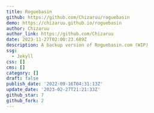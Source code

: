 ```yaml
---
title: Roguebasin
github: https://github.com/Chizaruu/roguebasin
demo: https://chizaruu.github.io/roguebasin
author: Chizaruu
author_link: https://github.com/Chizaruu
date: 2023-11-27T02:00:23.689Z
description: A backup version of Roguebasin.com (WIP)
ssg:
  - Jekyll
css: []
cms: []
category: []
draft: false
publish_date: '2022-09-16T04:31:13Z'
update_date: '2023-02-27T21:21:33Z'
github_star: 7
github_fork: 2
---
```

